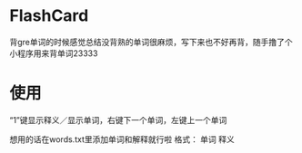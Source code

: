 # FlashCard
背gre单词的时候感觉总结没背熟的单词很麻烦，写下来也不好再背，随手撸了个小程序用来背单词23333

# 使用
“1”键显示释义／显示单词，右键下一个单词，左键上一个单词

想用的话在words.txt里添加单词和解释就行啦
格式： 单词 释义
